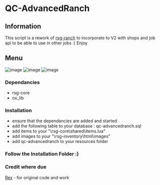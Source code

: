 # QC-AdvancedRanch

## Information

This script is a rework of [rsg-ranch](https://github.com/FreedomCore2020/rsg-ranch) to incorporate to V2 with shops and job api to be able to use in other jobs :) Enjoy

## Menu
![image](https://github.com/user-attachments/assets/30d8993c-3b18-4762-8f4a-64a0d2eba2dd)
![image](https://github.com/user-attachments/assets/d33aae40-e1ab-43d3-89a3-1268e5704503)
![image](https://github.com/user-attachments/assets/12fa7bfb-883e-4c27-97cf-f91ebb11aa8e)


### Dependancies
- rsg-core
- ox_lib

### Installation
- ensure that the dependancies are added and started
- add the following table to your database : qc-advancedranch.sql
- add items to your "\rsg-core\shared\items.lua"
- add images to your "\rsg-inventory\html\images"
- add qc-advancedranch to your resources folder

### Follow the Installation Folder :)

### Credit where due

[Rex](https://github.com/RexShack) - for original code and work 
